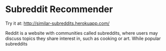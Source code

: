# Subreddit Recommender

Try it at: http://similar-subreddits.herokuapp.com/

Reddit is a website with communities called subreddits, where users may discuss topics they share interest in, such as cooking or art. While popular subreddits

